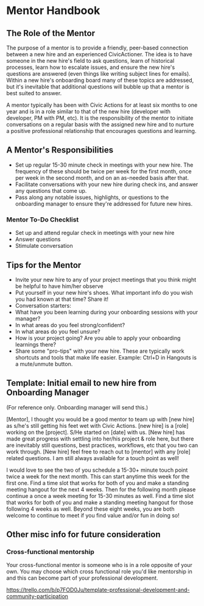 # Mentor Handbook

## <a name="role"></a>The Role of the Mentor

The purpose of a mentor is to provide a friendly, peer-based connection between a new hire and an experienced CivicActioner. The idea is to have someone in the new hire's field to ask questions, learn of historical processes, learn how to escalate issues, and ensure the new hire's questions are answered (even things like writing subject lines for emails). Within a new hire's onboarding board many of these topics are addressed, but it's inevitable that additional questions will bubble up that a mentor is best suited to answer.

A mentor typically has been with Civic Actions for at least six months to one year and is in a role similar to that of the new hire (developer with developer, PM with PM, etc). It is the responsibility of the mentor to initiate conversations on a regular basis with the assigned new hire and to nurture a positive professional relationship that encourages questions and learning.

## <a name="responsibilities"></a>A Mentor's Responsibilities

* Set up regular 15-30 minute check in meetings with your new hire. The frequency of these should be twice per week for the first month, once per week in the second month, and on an as-needed basis after that.
* Facilitate conversations with your new hire during check ins, and answer any questions that come up.
* Pass along any notable issues, highlights, or questions to the onboarding manager to ensure they're addressed for future new hires.

### Mentor To-Do Checklist

* Set up and attend regular check in meetings with your new hire
* Answer questions
* Stimulate conversation

## <a name="tips"></a>Tips for the Mentor

* Invite your new hire to any of your project meetings that you think might be helpful to have him/her observe
* Put yourself in your new hire's shoes. What important info do you wish you had known at that time? Share it!
* Conversation starters:
* What have you been learning during your onboarding sessions with your manager?
* In what areas do you feel strong/confident?
* In what areas do you feel unsure?
* How is your project going? Are you able to apply your onboarding learnings there?
* Share some "pro-tips" with your new hire. These are typically work shortcuts and tools that make life easier. Example: Ctrl+D in Hangouts is a mute/unmute button.

## <a name="template"></a>Template: Initial email to new hire from Onboarding Manager

(For reference only. Onboarding manager will send this.)

\[Mentor], I thought you would be a good mentor to team up with \[new hire] as s/he's still getting his feet wet with Civic Actions. \[new hire] is a \[role] working on the \[project]. S/He started on \[date] with us.
\[New hire] has made great progress with settling into her/his project & role here, but there are inevitably still questions, best practices, workflows, etc that you two can work through.
\[New hire] feel free to reach out to \[mentor] with any \[role] related questions. I am still always available for a touch point as well!

I would love to see the two of you schedule a 15-30+ minute touch point twice a week for the next month. This can start anytime this week for the first one. Find a time slot that works for both of you and make a standing meeting hangout for the next 4 weeks.
Then for the following month please continue a once a week meeting for 15-30 minutes as well. Find a time slot that works for both of you and make a standing meeting hangout for those following 4 weeks as well.
Beyond these eight weeks, you are both welcome to continue to meet if you find value and/or fun in doing so!

## <a name="misc"></a>Other misc info for future consideration

### Cross-functional mentorship

Your cross-functional mentor is someone who is in a role opposite of your own. You may choose which cross functional role you'd like mentorship in and this can become part of your professional development.

<https://trello.com/b/p7FOD0Ju/template-professional-development-and-community-participation>
